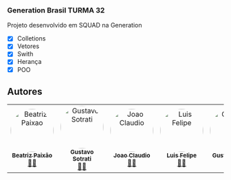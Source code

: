 ### Generation Brasil TURMA 32

Projeto desenvolvido em SQUAD na Generation

- [x] Colletions
- [x] Vetores
- [x] Swith
- [x] Herança
- [X] POO

## Autores

<table>
  <tr>
    <td align="center"><a href="https://github.com/biiah-paixao"><img style="border-radius: 50%;" src="https://avatars.githubusercontent.com/u/88353298?v=4" width="100px;" alt="Beatriz Paixao"/><br /><sub><b>Beatriz Paixão </b></sub> <br>👨‍🚀 </a><br/></td>
    <td align="center"><a href="https://github.com/Guzius"><img style="border-radius: 50%;" src="https://avatars.githubusercontent.com/u/89790032?v=4" width="100px;" alt="Gustavo Sotrati"/><br /><sub><b>Gustavo Sotrati </b></sub> <br>👨‍🚀 </a><br/></td> 
    <td align="center"><a href="https://github.com/JohnClaudio"><img style="border-radius: 50%;" src="https://avatars.githubusercontent.com/u/61328786?v=4" width="100px;" alt="Joao Claudio"/><br /><sub><b>Joao Claudio </b></sub> <br>👨‍🚀 </a><br/></td> 
    <td align="center"><a href="https://github.com/luisfsm"><img style="border-radius: 50%;" src="https://avatars.githubusercontent.com/u/42703204?v=4" width="100px;" alt="Luis Felipe"/><br /><sub><b>Luis Felipe </b></sub> <br>👨‍🚀 </a><br/></td> 
     <td align="center"><a href="https://github.com/GustavoHSilva01"><img style="border-radius: 50%;" src="https://avatars.githubusercontent.com/u/89944709?v=4" width="100px;" alt="Gustavo Silva"/><br /><sub><b>Gustavo Silva </b></sub> <br>👨‍🚀 </a><br/></td> 


  </tr>
  </table>
